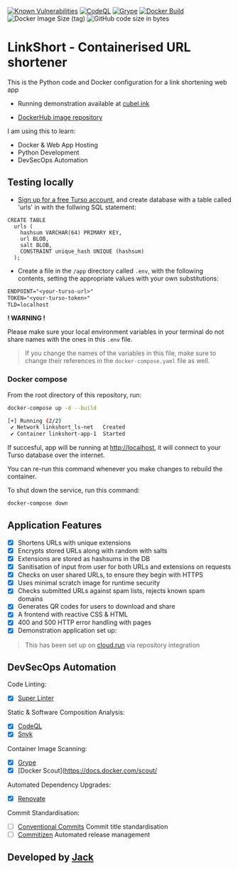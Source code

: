 [![Known Vulnerabilities](https://snyk.io/test/github/jackseceng/LinkShort/badge.svg)](https://snyk.io/test/github/jackseceng/LinkShort)
[![CodeQL](https://github.com/jackseceng/LinkShort/actions/workflows/codeql.yml/badge.svg)](https://github.com/jackseceng/LinkShort/actions/workflows/codeql.yml)
[![Grype](https://github.com/jackseceng/LinkShort/actions/workflows/anchore.yml/badge.svg)](https://github.com/jackseceng/LinkShort/actions/workflows/anchore.yml)
[![Docker Build](https://github.com/jackseceng/LinkShort/actions/workflows/docker-merge.yml/badge.svg)](https://github.com/jackseceng/LinkShort/actions/workflows/docker-merge.yml)
![Docker Image Size (tag)](https://img.shields.io/docker/image-size/jackseceng/linkshort/latest)
![GitHub code size in bytes](https://img.shields.io/github/languages/code-size/jackseceng/LinkShort)

# LinkShort - Containerised URL shortener

This is the Python code and Docker configuration for a link shortening web app

- Running demonstration available at [cubel.ink](https://cubel.ink)

- [DockerHub image repository](https://hub.docker.com/r/jackseceng/linkshort)

I am using this to learn:
- Docker & Web App Hosting
- Python Development
- DevSecOps Automation

## Testing locally

- [Sign up for a free Turso account](https://app.turso.tech/signup), and create database with a table called 'urls' in with the follwing SQL statement:
```
CREATE TABLE
  urls (
    hashsum VARCHAR(64) PRIMARY KEY,
    url BLOB,
    salt BLOB,
    CONSTRAINT unique_hash UNIQUE (hashsum)
  );
```


- Create a file in the `/app` directory called `.env`, with the following contents, setting the appropriate values with your own substitutions:
```txt
ENDPOINT="<your-turso-url>"
TOKEN="<your-turso-token>"
TLD=localhost
```

**! WARNING !**

Please make sure your local environment variables in your terminal do not share names with the ones in this `.env` file.
> If you change the names of the variables in this file, make sure to change their references in the `docker-compose.yaml` file as well.

### Docker compose
From the root directory of this repository, run:
```bash
docker-compose up -d --build
```
```bash
[+] Running (2/2)
 ✔ Network linkshort_ls-net   Created
 ✔ Container linkshort-app-1  Started
```

If succesful, app will be running at [http://localhost](http://localhost), it will connect to your Turso database over the internet.

You can re-run this command whenever you make changes to rebuild the container.

To shut down the service, run this command:
```bash
docker-compose down
```

## Application Features

- [x] Shortens URLs with unique extensions
- [x] Encrypts stored URLs along with random with salts
- [x] Extensions are stored as hashsums in the DB
- [x] Sanitisation of input from user for both URLs and extensions on requests
- [x] Checks on user shared URLs, to ensure they begin with HTTPS
- [x] Uses minimal scratch image for runtime security
- [x] Checks submitted URLs against spam lists, rejects known spam domains
- [x] Generates QR codes for users to download and share
- [x] A frontend with reactive CSS & HTML
- [x] 400 and 500 HTTP error handling with pages
- [x] Demonstration application set up:

> This has been set up on [cloud.run](https://cloud.run) via repository integration

## DevSecOps Automation

Code Linting:
- [x] [Super Linter](https://github.com/super-linter/super-linter)

Static & Software Composition Analysis:
- [x] [CodeQL](https://codeql.github.com/)
- [x] [Snyk](https://snyk.io)

Container Image Scanning:
- [x] [Grype](https://github.com/anchore/grype/)
- [x] [Docker Scout](https://docs.docker.com/scout/

Automated Dependency Upgrades:
- [x] [Renovate](https://www.mend.io/free-developer-tools/renovate/)

Commit Standardisation:
- [ ] [Conventional Commits](https://www.conventionalcommits.org/en/v1.0.0/) Commit title standardisation
- [ ] [Commitizen](https://commitizen-tools.github.io/commitizen/) Automated release management

## Developed by [Jack](https://jacksec.engineer)
